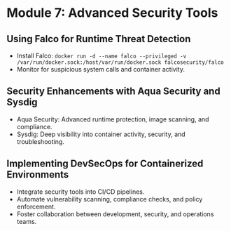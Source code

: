 # Module 7: Advanced Security Tools

## Using Falco for Runtime Threat Detection
- Install Falco: `docker run -d --name falco --privileged -v /var/run/docker.sock:/host/var/run/docker.sock falcosecurity/falco`
- Monitor for suspicious system calls and container activity.

## Security Enhancements with Aqua Security and Sysdig
- Aqua Security: Advanced runtime protection, image scanning, and compliance.
- Sysdig: Deep visibility into container activity, security, and troubleshooting.

## Implementing DevSecOps for Containerized Environments
- Integrate security tools into CI/CD pipelines.
- Automate vulnerability scanning, compliance checks, and policy enforcement.
- Foster collaboration between development, security, and operations teams.
